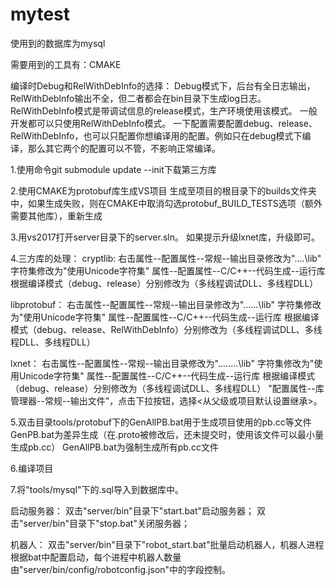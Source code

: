 # mytest

使用到的数据库为mysql

需要用到的工具有：CMAKE

编译时Debug和RelWithDebInfo的选择：
Debug模式下，后台有全日志输出，RelWithDebInfo输出不全，但二者都会在bin目录下生成log日志。
RelWithDebInfo模式是带调试信息的release模式，生产环境使用该模式。
一般开发都可以只使用RelWithDebInfo模式。
一下配置需要配置debug、release、RelWithDebInfo，也可以只配置你想编译用的配置。例如只在debug模式下编译，那么其它两个的配置可以不管，不影响正常编译。

1.使用命令git submodule update --init下载第三方库

2.使用CMAKE为protobuf库生成VS项目
生成至项目的根目录下的builds文件夹中，如果生成失败，则在CMAKE中取消勾选protobuf_BUILD_TESTS选项（额外需要其他库），重新生成

3.用vs2017打开server目录下的server.sln。
如果提示升级lxnet库，升级即可。

4.三方库的处理：
cryptlib:
右击属性--配置属性--常规--输出目录修改为"..\..\lib"
字符集修改为"使用Unicode字符集"
属性--配置属性--C/C++--代码生成--运行库 根据编译模式（debug、release）分别修改为（多线程调试DLL、多线程DLL）

libprotobuf：
右击属性--配置属性--常规--输出目录修改为"..\..\..\lib"
字符集修改为"使用Unicode字符集"
属性--配置属性--C/C++--代码生成--运行库 根据编译模式（debug、release、RelWithDebInfo）分别修改为（多线程调试DLL、多线程DLL、多线程DLL）

lxnet：
右击属性--配置属性--常规--输出目录修改为"..\..\..\..\lib"
字符集修改为"使用Unicode字符集"
属性--配置属性--C/C++--代码生成--运行库 根据编译模式（debug、release）分别修改为（多线程调试DLL、多线程DLL）
"配置属性--库管理器--常规--输出文件"，点击下拉按钮，选择<从父级或项目默认设置继承>。

5.双击目录tools/protobuf下的GenAllPB.bat用于生成项目使用的pb.cc等文件
GenPB.bat为差异生成（在.proto被修改后，还未提交时，使用该文件可以最小量生成pb.cc）
GenAllPB.bat为强制生成所有pb.cc文件

6.编译项目

7.将"tools/mysql"下的.sql导入到数据库中。

启动服务器：
双击"server/bin"目录下"start.bat"启动服务器；
双击"server/bin"目录下"stop.bat"关闭服务器；

机器人：
双击"server/bin"目录下"robot_start.bat"批量启动机器人，机器人进程根据bat中配置启动，每个进程中机器人数量由"server/bin/config/robotconfig.json"中的字段控制。
